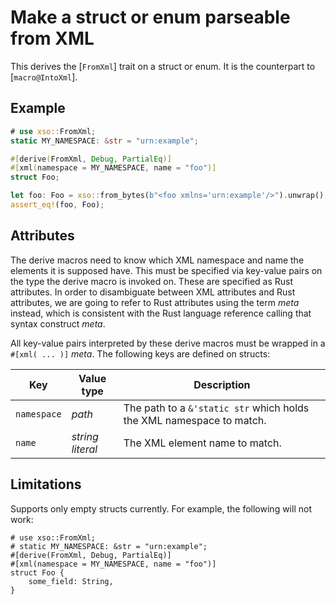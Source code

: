 # Make a struct or enum parseable from XML

This derives the [`FromXml`] trait on a struct or enum. It is the counterpart
to [`macro@IntoXml`].

## Example

```rust
# use xso::FromXml;
static MY_NAMESPACE: &str = "urn:example";

#[derive(FromXml, Debug, PartialEq)]
#[xml(namespace = MY_NAMESPACE, name = "foo")]
struct Foo;

let foo: Foo = xso::from_bytes(b"<foo xmlns='urn:example'/>").unwrap();
assert_eq!(foo, Foo);
```

## Attributes

The derive macros need to know which XML namespace and name the elements it
is supposed have. This must be specified via key-value pairs on the type the
derive macro is invoked on. These are specified as Rust attributes. In order
to disambiguate between XML attributes and Rust attributes, we are going to
refer to Rust attributes using the term *meta* instead, which is consistent
with the Rust language reference calling that syntax construct *meta*.

All key-value pairs interpreted by these derive macros must be wrapped in a
`#[xml( ... )]` *meta*. The following keys are defined on structs:

| Key | Value type | Description |
| --- | --- | --- |
| `namespace` | *path* | The path to a `&'static str` which holds the XML namespace to match. |
| `name` | *string literal* | The XML element name to match. |

## Limitations

Supports only empty structs currently. For example, the following will not
work:

```compile_fail
# use xso::FromXml;
# static MY_NAMESPACE: &str = "urn:example";
#[derive(FromXml, Debug, PartialEq)]
#[xml(namespace = MY_NAMESPACE, name = "foo")]
struct Foo {
    some_field: String,
}
```
